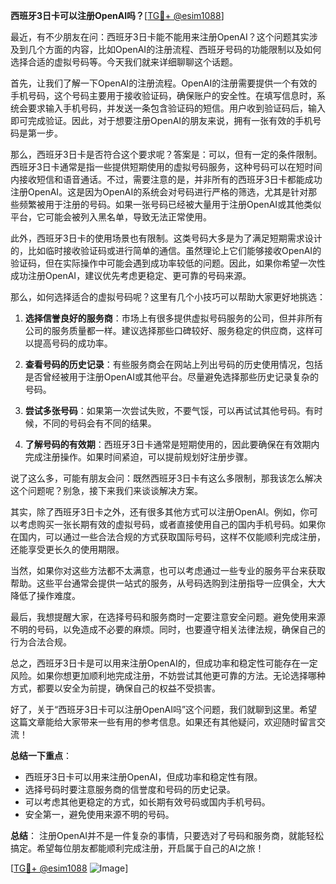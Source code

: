 **西班牙3日卡可以注册OpenAI吗？**[[TG💪+ @esim1088](https://t.me/s/esim1088)]

最近，有不少朋友在问：西班牙3日卡能不能用来注册OpenAI？这个问题其实涉及到几个方面的内容，比如OpenAI的注册流程、西班牙号码的功能限制以及如何选择合适的虚拟号码等。今天我们就来详细聊聊这个话题。

首先，让我们了解一下OpenAI的注册流程。OpenAI的注册需要提供一个有效的手机号码，这个号码主要用于接收验证码，确保账户的安全性。在填写信息时，系统会要求输入手机号码，并发送一条包含验证码的短信。用户收到验证码后，输入即可完成验证。因此，对于想要注册OpenAI的朋友来说，拥有一张有效的手机号码是第一步。

那么，西班牙3日卡是否符合这个要求呢？答案是：可以，但有一定的条件限制。西班牙3日卡通常是指一些提供短期使用的虚拟号码服务，这种号码可以在短时间内接收短信和语音通话。不过，需要注意的是，并非所有的西班牙3日卡都能成功注册OpenAI。这是因为OpenAI的系统会对号码进行严格的筛选，尤其是针对那些频繁被用于注册的号码。如果一张号码已经被大量用于注册OpenAI或其他类似平台，它可能会被列入黑名单，导致无法正常使用。

此外，西班牙3日卡的使用场景也有限制。这类号码大多是为了满足短期需求设计的，比如临时接收验证码或进行简单的通信。虽然理论上它们能够接收OpenAI的验证码，但在实际操作中可能会遇到成功率较低的问题。因此，如果你希望一次性成功注册OpenAI，建议优先考虑更稳定、更可靠的号码来源。

那么，如何选择适合的虚拟号码呢？这里有几个小技巧可以帮助大家更好地挑选：

1. **选择信誉良好的服务商**：市场上有很多提供虚拟号码服务的公司，但并非所有公司的服务质量都一样。建议选择那些口碑较好、服务稳定的供应商，这样可以提高号码的成功率。

2. **查看号码的历史记录**：有些服务商会在网站上列出号码的历史使用情况，包括是否曾经被用于注册OpenAI或其他平台。尽量避免选择那些历史记录复杂的号码。

3. **尝试多张号码**：如果第一次尝试失败，不要气馁，可以再试试其他号码。有时候，不同的号码会有不同的结果。

4. **了解号码的有效期**：西班牙3日卡通常是短期使用的，因此要确保在有效期内完成注册操作。如果时间紧迫，可以提前规划好注册步骤。

说了这么多，可能有朋友会问：既然西班牙3日卡有这么多限制，那我该怎么解决这个问题呢？别急，接下来我们来谈谈解决方案。

其实，除了西班牙3日卡之外，还有很多其他方式可以注册OpenAI。例如，你可以考虑购买一张长期有效的虚拟号码，或者直接使用自己的国内手机号码。如果你在国内，可以通过一些合法合规的方式获取国际号码，这样不仅能顺利完成注册，还能享受更长久的使用期限。

当然，如果你对这些方法都不太满意，也可以考虑通过一些专业的服务平台来获取帮助。这些平台通常会提供一站式的服务，从号码选购到注册指导一应俱全，大大降低了操作难度。

最后，我想提醒大家，在选择号码和服务商时一定要注意安全问题。避免使用来源不明的号码，以免造成不必要的麻烦。同时，也要遵守相关法律法规，确保自己的行为合法合规。

总之，西班牙3日卡是可以用来注册OpenAI的，但成功率和稳定性可能存在一定风险。如果你想更加顺利地完成注册，不妨尝试其他更可靠的方法。无论选择哪种方式，都要以安全为前提，确保自己的权益不受损害。

好了，关于“西班牙3日卡可以注册OpenAI吗”这个问题，我们就聊到这里。希望这篇文章能给大家带来一些有用的参考信息。如果还有其他疑问，欢迎随时留言交流！

**总结一下重点**：
- 西班牙3日卡可以用来注册OpenAI，但成功率和稳定性有限。
- 选择号码时要注意服务商的信誉度和号码的历史记录。
- 可以考虑其他更稳定的方式，如长期有效号码或国内手机号码。
- 安全第一，避免使用来源不明的号码。

**总结**：
注册OpenAI并不是一件复杂的事情，只要选对了号码和服务商，就能轻松搞定。希望每位朋友都能顺利完成注册，开启属于自己的AI之旅！

[[TG💪+ @esim1088](https://t.me/s/esim1088) ![Image](https://i.postimg.cc/4NQfJmqS/Snipaste-2025-05-13-00-14-12.png)]
